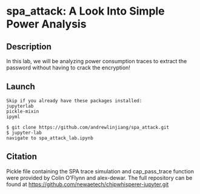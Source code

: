 # spa_attack: A Look Into Simple Power Analysis

## Description
In this lab, we will be analyzing power consumption traces to extract the password without having to crack the encryption!

## Launch
```
Skip if you already have these packages installed:
jupyterlab
pickle-mixin
ipyml

$ git clone https://github.com/andrewlinjiang/spa_attack.git
$ jupyter-lab
navigate to spa_attack_lab.ipynb
```
## Citation
Pickle file containing the SPA trace simulation and cap_pass_trace function were provided by Colin O'Flynn and alex-dewar. The full repository can be found at https://github.com/newaetech/chipwhisperer-jupyter.git 
